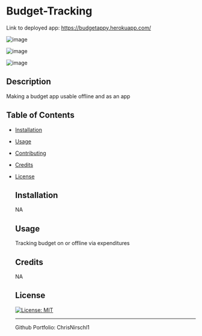 # Budget-Tracking
Link to deployed app: https://budgetappy.herokuapp.com/


![image](https://user-images.githubusercontent.com/89895612/142709077-ed008bed-4d17-4a72-bca9-b8d20b9058d9.png)

![image](https://user-images.githubusercontent.com/89895612/142709113-e919becf-f3bc-48d0-8361-06f60f225271.png)


![image](https://user-images.githubusercontent.com/89895612/142709138-5b2b68e3-88c5-4e19-a7ff-b993bab7a6a2.png)


 ## Description
 
 Making a budget app usable offline and as an app
   
 ## Table of Contents
 * [Installation](#installation)
 * [Usage](#usage)
 * [Contributing](#contributing)
 * [Credits](#credits)
 * [License](#license)
 


   ## Installation
   NA
    
   ## Usage

   Tracking budget on or offline via expenditures


    
       
   ## Credits
   NA
    
   ## License

   [![License: MIT](https://img.shields.io/badge/License-MIT-yellow.svg)](https://opensource.org/licenses/MIT)
    
   ---

   Github Portfolio: ChrisNirschl1
